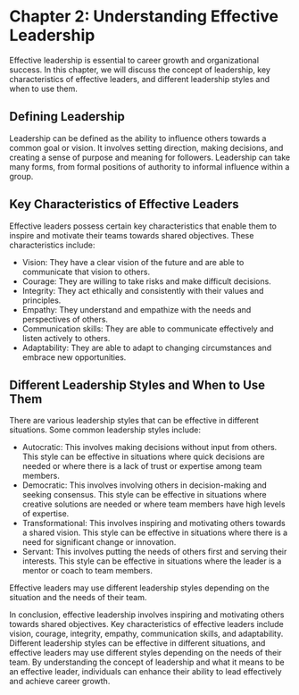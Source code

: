 Chapter 2: Understanding Effective Leadership
=============================================

Effective leadership is essential to career growth and organizational success. In this chapter, we will discuss the concept of leadership, key characteristics of effective leaders, and different leadership styles and when to use them.

Defining Leadership
-------------------

Leadership can be defined as the ability to influence others towards a common goal or vision. It involves setting direction, making decisions, and creating a sense of purpose and meaning for followers. Leadership can take many forms, from formal positions of authority to informal influence within a group.

Key Characteristics of Effective Leaders
----------------------------------------

Effective leaders possess certain key characteristics that enable them to inspire and motivate their teams towards shared objectives. These characteristics include:

* Vision: They have a clear vision of the future and are able to communicate that vision to others.
* Courage: They are willing to take risks and make difficult decisions.
* Integrity: They act ethically and consistently with their values and principles.
* Empathy: They understand and empathize with the needs and perspectives of others.
* Communication skills: They are able to communicate effectively and listen actively to others.
* Adaptability: They are able to adapt to changing circumstances and embrace new opportunities.

Different Leadership Styles and When to Use Them
------------------------------------------------

There are various leadership styles that can be effective in different situations. Some common leadership styles include:

* Autocratic: This involves making decisions without input from others. This style can be effective in situations where quick decisions are needed or where there is a lack of trust or expertise among team members.
* Democratic: This involves involving others in decision-making and seeking consensus. This style can be effective in situations where creative solutions are needed or where team members have high levels of expertise.
* Transformational: This involves inspiring and motivating others towards a shared vision. This style can be effective in situations where there is a need for significant change or innovation.
* Servant: This involves putting the needs of others first and serving their interests. This style can be effective in situations where the leader is a mentor or coach to team members.

Effective leaders may use different leadership styles depending on the situation and the needs of their team.

In conclusion, effective leadership involves inspiring and motivating others towards shared objectives. Key characteristics of effective leaders include vision, courage, integrity, empathy, communication skills, and adaptability. Different leadership styles can be effective in different situations, and effective leaders may use different styles depending on the needs of their team. By understanding the concept of leadership and what it means to be an effective leader, individuals can enhance their ability to lead effectively and achieve career growth.
